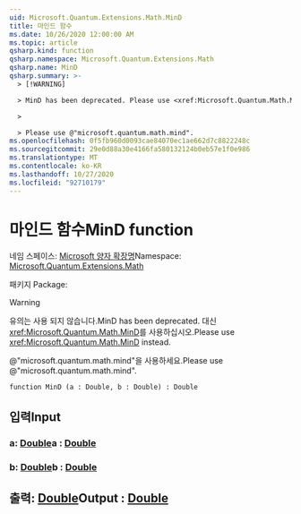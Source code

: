 ```yaml
---
uid: Microsoft.Quantum.Extensions.Math.MinD
title: 마인드 함수
ms.date: 10/26/2020 12:00:00 AM
ms.topic: article
qsharp.kind: function
qsharp.namespace: Microsoft.Quantum.Extensions.Math
qsharp.name: MinD
qsharp.summary: >-
  > [!WARNING]

  > MinD has been deprecated. Please use <xref:Microsoft.Quantum.Math.MinD> instead.

  >

  > Please use @"microsoft.quantum.math.mind".
ms.openlocfilehash: 0f5fb960d0093cae84070ec1ae662d7c8822248c
ms.sourcegitcommit: 29e0d88a30e4166fa580132124b0eb57e1f0e986
ms.translationtype: MT
ms.contentlocale: ko-KR
ms.lasthandoff: 10/27/2020
ms.locfileid: "92710179"
---
```

# <a name="mind-function"></a><span data-ttu-id="2f6c9-102">마인드 함수</span><span class="sxs-lookup"><span data-stu-id="2f6c9-102">MinD function</span></span>

<span data-ttu-id="2f6c9-103">네임 스페이스: [Microsoft 양자 확장명](xref:Microsoft.Quantum.Extensions.Math)</span><span class="sxs-lookup"><span data-stu-id="2f6c9-103">Namespace: [Microsoft.Quantum.Extensions.Math](xref:Microsoft.Quantum.Extensions.Math)</span></span>

<span data-ttu-id="2f6c9-104">패키지 [](https://nuget.org/packages/)</span><span class="sxs-lookup"><span data-stu-id="2f6c9-104">Package: [](https://nuget.org/packages/)</span></span>


> [!WARNING]
> <span data-ttu-id="2f6c9-105">유의는 사용 되지 않습니다.</span><span class="sxs-lookup"><span data-stu-id="2f6c9-105">MinD has been deprecated.</span></span> <span data-ttu-id="2f6c9-106">대신 <xref:Microsoft.Quantum.Math.MinD>를 사용하십시오.</span><span class="sxs-lookup"><span data-stu-id="2f6c9-106">Please use <xref:Microsoft.Quantum.Math.MinD> instead.</span></span>
>
> <span data-ttu-id="2f6c9-107">@"microsoft.quantum.math.mind"을 사용하세요.</span><span class="sxs-lookup"><span data-stu-id="2f6c9-107">Please use @"microsoft.quantum.math.mind".</span></span>



```qsharp
function MinD (a : Double, b : Double) : Double
```


## <a name="input"></a><span data-ttu-id="2f6c9-108">입력</span><span class="sxs-lookup"><span data-stu-id="2f6c9-108">Input</span></span>

### <a name="a--double"></a><span data-ttu-id="2f6c9-109">a: [Double](xref:microsoft.quantum.lang-ref.double)</span><span class="sxs-lookup"><span data-stu-id="2f6c9-109">a : [Double](xref:microsoft.quantum.lang-ref.double)</span></span>




### <a name="b--double"></a><span data-ttu-id="2f6c9-110">b: [Double](xref:microsoft.quantum.lang-ref.double)</span><span class="sxs-lookup"><span data-stu-id="2f6c9-110">b : [Double](xref:microsoft.quantum.lang-ref.double)</span></span>





## <a name="output--double"></a><span data-ttu-id="2f6c9-111">출력: [Double](xref:microsoft.quantum.lang-ref.double)</span><span class="sxs-lookup"><span data-stu-id="2f6c9-111">Output : [Double](xref:microsoft.quantum.lang-ref.double)</span></span>

